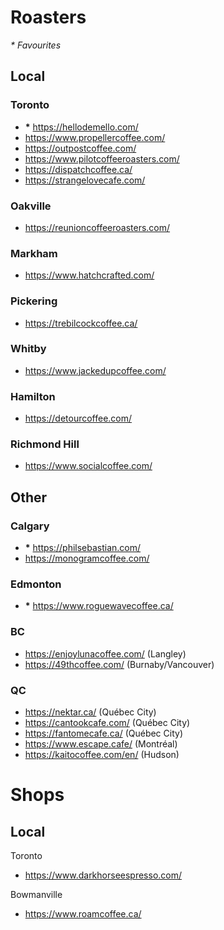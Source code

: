 # Roasters
_* Favourites_
## Local
### Toronto 
- __*__ https://hellodemello.com/
- https://www.propellercoffee.com/
- https://outpostcoffee.com/
- https://www.pilotcoffeeroasters.com/
- https://dispatchcoffee.ca/
- https://strangelovecafe.com/

### Oakville
- https://reunioncoffeeroasters.com/

### Markham
- https://www.hatchcrafted.com/

### Pickering
- https://trebilcockcoffee.ca/

### Whitby 
- https://www.jackedupcoffee.com/

### Hamilton
- https://detourcoffee.com/

### Richmond Hill
- https://www.socialcoffee.com/

## Other
### Calgary
- __*__ https://philsebastian.com/
- https://monogramcoffee.com/

### Edmonton
- __*__ https://www.roguewavecoffee.ca/

### BC
- https://enjoylunacoffee.com/ (Langley)
- https://49thcoffee.com/ (Burnaby/Vancouver)

### QC
- https://nektar.ca/ (Québec City)
- https://cantookcafe.com/ (Québec City)
- https://fantomecafe.ca/ (Québec City)
- https://www.escape.cafe/ (Montréal)
- https://kaitocoffee.com/en/ (Hudson)

# Shops
## Local
Toronto
- https://www.darkhorseespresso.com/

Bowmanville
- https://www.roamcoffee.ca/